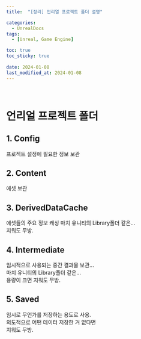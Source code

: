 ```yaml
---
title:  "[정리] 언리얼 프로젝트 폴더 설명"

categories:
  - UnrealDocs
tags:
  - [Unreal, Game Engine]

toc: true
toc_sticky: true
 
date: 2024-01-08
last_modified_at: 2024-01-08
---
```


<br>


# 언리얼 프로젝트 폴더

## 1. Config

프로젝트 설정에 필요한 정보 보관

## 2. Content

에셋 보관

## 3. DerivedDataCache

에셋들의 주요 정보 캐싱
마치 유니티의 Library폴더 같은...  
지워도 무방.

## 4. Intermediate

임시적으로 사용되는 중간 결과물 보관...  
마치 유니티의 Library폴더 같은...  
용량이 크면 지워도 무방.

## 5. Saved

임시로 무언가를 저장하는 용도로 사용.  
의도적으로 어떤 데이터 저장한 거 없다면  
지워도 무방.  